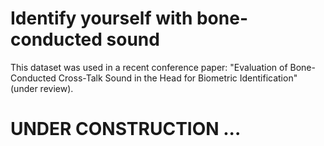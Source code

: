 # Identify yourself with bone-conducted sound

This dataset was used in a recent conference paper: "Evaluation of Bone-Conducted Cross-Talk Sound in the Head for Biometric Identification" (under review).

# UNDER CONSTRUCTION ...
